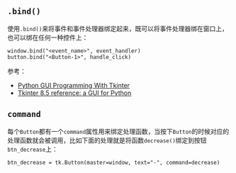 ## `.bind()`

使用`.bind()`来将事件和事件处理器绑定起来，既可以将事件处理器绑在窗口上，也可以绑在任何一种控件上：

```
window.bind("<event_name>", event_handler)
button.bind("<Button-1>", handle_click)
```

参考：


- [Python GUI Programming With Tkinter](https://realpython.com/python-gui-tkinter/)
- [Tkinter 8.5 reference: a GUI for Python](https://web.archive.org/web/20190512164300/http://infohost.nmt.edu/tcc/help/pubs/tkinter/web/event-types.html)

## `command`

每个`Button`都有一个`command`属性用来绑定处理函数，当按下`Button`的时候对应的处理函数就会被调用，比如下面的处理就是将函数`decrease()`绑定到按钮`btn_decrease`上：

```
btn_decrease = tk.Button(master=window, text="-", command=decrease)
```